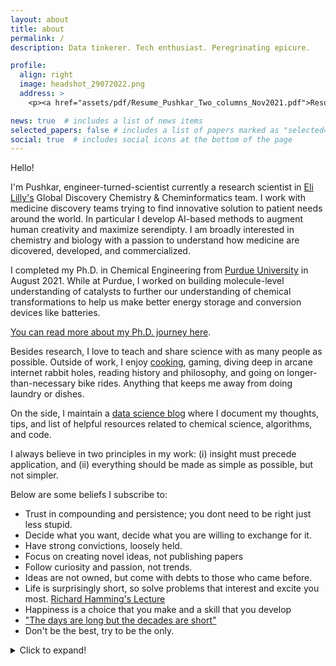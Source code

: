 ```yaml
---
layout: about
title: about
permalink: /
description: Data tinkerer. Tech enthusiast. Peregrinating epicure. 

profile:
  align: right
  image: headshot_29072022.png
  address: >
    <p><a href="assets/pdf/Resume_Pushkar_Two_columns_Nov2021.pdf">Resume</a></p>

news: true  # includes a list of news items
selected_papers: false # includes a list of papers marked as "selected={true}"
social: true  # includes social icons at the bottom of the page
---
```


Hello! 

I'm Pushkar, engineer-turned-scientist currently a research scientist in [Eli Lilly's](https://www.lilly.com/discovery/research-and-scientific-discovery) Global Discovery Chemistry & Cheminformatics team. I work with medicine discovery teams trying to find innovative solution to patient needs around the world. In particular I develop AI-based methods to augment human creativity and maximize serendipty. I am broadly interested in chemistry and biology with a passion to understand how medicine are dicovered, developed, and commercialized. 

I completed my Ph.D. in Chemical Engineering from [Purdue University](https://engineering.purdue.edu/ChE) in August 2021. While at Purdue, I worked on building molecule-level understanding of catalysts to further our understanding of chemical transformations to help us make better energy storage and conversion devices like batteries. 

[You can read more about my Ph.D. journey here](https://www.pushkarghanekar.com/blog/2021/phd_learning/).

Besides research, I love to teach and share science with as many people as possible. Outside of work, I enjoy [cooking](https://www.instagram.com/pgg1610/), gaming, diving deep in arcane internet rabbit holes, reading history and philosophy, and going on longer-than-necessary bike rides. Anything that keeps me away from doing laundry or dishes. 

On the side, I maintain a [data science blog](https://pgg1610.github.io/data_blog/) where I document my thoughts, tips, and list of helpful resources related to chemical science, algorithms, and code. 

I always believe in two principles in my work: (i) insight must precede application, and (ii) everything should be made as simple as possible, but not simpler.

Below are some beliefs I subscribe to:
- Trust in compounding and persistence; you dont need to be right just less stupid.
- Decide what you want, decide what you are willing to exchange for it.
- Have strong convictions, loosely held. 
- Focus on creating novel ideas, not publishing papers
- Follow curiosity and passion, not trends.
- Ideas are not owned, but come with debts to those who came before. 
- Life is surprisingly short, so solve problems that interest and excite you most. [Richard Hamming's Lecture](https://www.cs.virginia.edu/~robins/YouAndYourResearch.pdf)
- Happiness is a choice that you make and a skill that you develop 
- ["The days are long but the decades are short"](https://blog.samaltman.com/the-days-are-long-but-the-decades-are-short)
- Don't be the best, try to be the only.

<details>
  <summary>Click to expand!</summary>
  boo!
</details>
